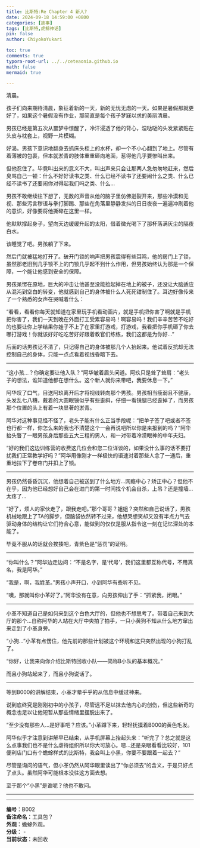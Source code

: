 ```yaml
---
title: 比斯特:Re Chapter 4 新人?
date: 2024-09-18 14:59:00 +0800
categories: [故事]
tags: [比斯特,虎鲸神话]
pin: false
author: ChiyokoYukari

toc: true
comments: true
typora-root-url: ../../ceteaonia.github.io
math: false
mermaid: true

---
```

清晨。

孩子们向来期待清晨，象征着新的一天，新的无忧无虑的一天。如果是暑假那就更好了，如果这个暑假没有作业，那简直是每个孩子梦寐以求的美丽清晨。

男孩已经是第五次从噩梦中惊醒了，冷汗浸透了他的背心，湿哒哒的头发紧紧贴在头皮与枕套上，视野一片模糊。

好渴。男孩下意识地翻身去抓床头柜上的水杯，却一个不小心翻到了地上。尽管有着薄被的包裹，但本就淤青的肢体重重砸向地面，惹得他几乎要惨叫出来。

但他忍住了。毕竟叫出来的意义不大，叫出声来只会让那两人急匆匆地赶来，然后臭骂自己一顿：什么不好好读书之类、什么已经不读书了还要闹什么之类、什么已经不读书了还要闹你对得起我们吗之类、什么...

男孩不敢继续往下想了，无数的声音从他的脑子里仿佛迸裂开来，那些冷漠和无视、那些污言秽语与拳打脚踢、那些在角落里静静发抖的日日夜夜一遍遍冲刷着他的意识，好像要将他撕碎在这里一样。

他默默撑起身子，望向天边缓缓升起的太阳，借着微光喝下了那杯落满灰尘的隔夜白水。

该睡觉了吧。男孩躺了下来。

然后门就被猛地打开了。破开门锁的响声把男孩震得有些耳鸣，他的房门上了锁，虽然那老旧到几乎锁不上的门锁几乎起不到什么作用，但男孩始终认为那是一个保障，一个能让他感到安全的保障。

男孩呆愣在原地，巨大的冲击让他甚至没能捡起掉在地上的被子，还没让大脑适应从混沌到空白的转变，他就感到自己的身体被什么人死死钳制住了。耳边好像传来了一个熟悉的女声在哭喊着什么：

“看看，看看你每天就知道在家里玩手机看动画片，就是手机把你害了啊就是手机把你害了，我们一天到晚在外面打工受累容易吗！啊容易吗！我们辛辛苦苦不吃好的也要让你上学结果你娃子不上了在家里打游戏，打游戏，我看把你手机砸了你去哪打游戏！你就该好好吃吃苦好好跟着教官们练练，我们这都是为你好...”

后面的话男孩记不清了，只记得自己的身体被那几个人抬起来。他试着反抗却无法控制自己的身体，只能一点点看着视线昏暗下去。

---

“这小孩...？你确定要让他入队？”阿华皱着眉头问道。阿玖只是耸了耸肩：“老头子的想法，谁知道他都在想什么。这个新人就你来带吧，我要休息一下。”

阿华叹了口气，目送阿玖离开后才将视线转向那个男孩。男孩相当瘦弱且不健康，头发乱七八糟，戴着的大圆眼镜似乎有些歪斜，仔细一看镜腿已经歪掉了，而男孩那个位置的头上有着一块显著的淤青。

阿华对这种事见怪不怪了，老头子能有什么正当手段呢：“把单子签了吧或者不签也行都一样，你怎么来的我也不清楚这个一会再说吧所以你是来报到的吗？”阿华抬头瞥了一眼男孩身后那些五大三粗的男人，和一对带着冷漠眼神的中年夫妇。

“好的我们这边训练营的收费这几位会和您二位详谈的，如果没什么事的话不要打扰我们正常教学好吗？”阿华用像刚才一样极快的语速对着那些人念了一通后，重重地拉下了卷帘门并扣上了锁。

---

男孩仍然昏昏沉沉，他想着自己被送到了什么地方...网瘾中心？矫正中心？但他不在乎，因为他已经想好自己会在进门的第一时间找个机会自杀，上吊？还是撞墙...太疼了...

“好了，烦人的家伙走了，跟我走吧。”那个哥哥？姐姐？突然和自己说话了，男孩机械地跟上了TA的脚步，但脑袋依然转不过来，他想哭想笑却又没有半点力气去驱动身体的结构让它们符合心意，能做到的仅仅是服从指令这一刻在记忆深处的本能了。

毕竟不服从的话就会挨揍吧，青紫色是“惩罚”的证明。

---

“你叫什么？”阿华边走边问：“不是名字，是‘代号’，我们这里都互称代号，不用真名，我是阿华。”

“我是，啊，我姓革。”男孩小声开口，小到阿华有些听不见。

“噢，那就叫你小革好了。”阿华没有在意，向男孩伸出了手：“抓紧我，闭眼。”

---

小革不知道自己是如何来到这个白色大厅的，但他也不想思考了。带着自己来到大厅的那个...自称阿华的人站在大厅中央拍了拍手，一只小黄狗不知从什么地方窜出来走到了小革身旁。

“小狗...”小革有点愣住，他先前的那些计划被这个环境和这只突然出现的小狗打乱了。

“你好，让我来向你介绍比斯特回收小队——简称B小队的基本概况。”

而且小狗站起来了，而且小狗说话了。

---

等到B000的讲解结束，小革才晕乎乎的从信息中缓过神来。

说到底终究是刚刚初中的小孩子，尽管远不足以抹去他内心的创伤，但这些新奇的概念也足以让他短暂从那些情绪里摆脱出来了。

“至少没有那些人...是好事吧？应该。”小革蹲下来，轻轻抚摸着B000的黄色毛发。

阿华似乎才注意到讲解早已结束，从手机屏幕上抬起头来：“听完了？总之就是这么点事我们也不是什么虐待组织所以你大可放心。嗯...还是亲眼看看比较好，101便利店门口有个蟾蜍样式的比斯特，我会叫上小黑，你要不要跟着一起去？”

尽管是询问的语气，但小革仍然从阿华眼里读出了“你必须去”的含义，于是只好点了点头。虽然阿华可能根本没往这方面去想。

至于那个“小黑”是谁呢？他也不敢问。

---
---

**编号**：B002<br>
**备注命名**：工具包？<br>
**外观**：蟾蜍外观。<br>
**分级**： -<br>
**当前状态**：未回收
